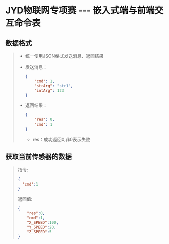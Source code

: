 # JYD物联网专项赛 --- 嵌入式端与前端交互命令表

## 数据格式

> * 统一使用JSON格式发送消息、返回结果
>
> * 发送消息：
>
>   ```json
>   {
>       "cmd": 1,
>       "strArg": "str1",
>       "intArg": 123
>   }
>   ```
>
> * 返回结果：
>
>   ```json
>   {
>       "res": 0,
>       "cmd": 1
>   }
>   ```
>
>   * res：成功返回0,非0表示失败

## 获取当前传感器的数据

> 指令:
>
> ``` json
> {
> 	"cmd":1
> }
> ```
>
> 返回值:
>
> ``` json
> {
>     "res":0,
>     "cmd":1,
>     "X_SPEED":100,
>     "Y_SPEED":20,
>     "Z_SPEED":5
> }
> ```

